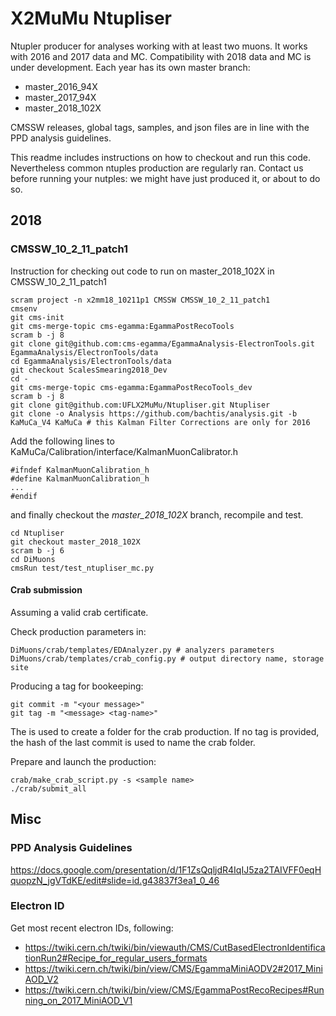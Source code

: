 # X2MuMu Ntupliser 

Ntupler producer for analyses working with at least two muons. 
It works with 2016 and 2017 data and MC. 
Compatibility with 2018 data and MC is under development.
Each year has its own master branch:
- master_2016_94X
- master_2017_94X
- master_2018_102X

CMSSW releases, global tags, samples, and json files are in line with the PPD analysis guidelines.

This readme includes instructions on how to checkout and run this code. 
Nevertheless common ntuples production are regularly ran.
Contact us before running your nutples: we might have just produced it, or about to do so.


## 2018

### CMSSW_10_2_11_patch1

Instruction for checking out code to run on master_2018_102X in CMSSW_10_2_11_patch1
```
scram project -n x2mm18_10211p1 CMSSW CMSSW_10_2_11_patch1
cmsenv
git cms-init
git cms-merge-topic cms-egamma:EgammaPostRecoTools
scram b -j 8
git clone git@github.com:cms-egamma/EgammaAnalysis-ElectronTools.git EgammaAnalysis/ElectronTools/data
cd EgammaAnalysis/ElectronTools/data
git checkout ScalesSmearing2018_Dev
cd -
git cms-merge-topic cms-egamma:EgammaPostRecoTools_dev
scram b -j 8
git clone git@github.com:UFLX2MuMu/Ntupliser.git Ntupliser
git clone -o Analysis https://github.com/bachtis/analysis.git -b KaMuCa_V4 KaMuCa # this Kalman Filter Corrections are only for 2016
```

Add the following lines to KaMuCa/Calibration/interface/KalmanMuonCalibrator.h

```
#ifndef KalmanMuonCalibration_h
#define KalmanMuonCalibration_h
...
#endif
```

and finally checkout the *master_2018_102X* branch, recompile and test.

```
cd Ntupliser
git checkout master_2018_102X
scram b -j 6
cd DiMuons
cmsRun test/test_ntupliser_mc.py
```

#### Crab submission

Assuming a valid crab certificate.

Check production parameters in:

```
DiMuons/crab/templates/EDAnalyzer.py # analyzers parameters
DiMuons/crab/templates/crab_config.py # output directory name, storage site
```

Producing a tag for bookeeping:

```
git commit -m "<your message>"
git tag -m "<message> <tag-name>"
```

The <tag-name> is used to create a folder for the crab production. If no tag is provided, the hash of the last commit is used to name the crab folder.

Prepare and launch the production:

```
crab/make_crab_script.py -s <sample name>
./crab/submit_all
```


## Misc

### PPD Analysis Guidelines
https://docs.google.com/presentation/d/1F1ZsQqljdR4IqIJ5za2TAIVFF0eqHquopzN_jgVTdKE/edit#slide=id.g43837f3ea1_0_46

### Electron ID
Get most recent electron IDs, following:
- https://twiki.cern.ch/twiki/bin/viewauth/CMS/CutBasedElectronIdentificationRun2#Recipe_for_regular_users_formats
- https://twiki.cern.ch/twiki/bin/view/CMS/EgammaMiniAODV2#2017_MiniAOD_V2
- https://twiki.cern.ch/twiki/bin/view/CMS/EgammaPostRecoRecipes#Running_on_2017_MiniAOD_V1
